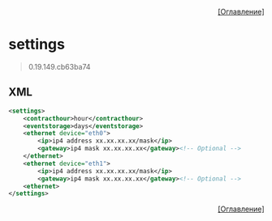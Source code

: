 <p align='right'><a href='index.html'>[Оглавление]</a></p>

# settings
> 0.19.149.cb63ba74
## XML
````xml
<settings>
	<contracthour>hour</contracthour>
	<eventstorage>days</eventstorage>
	<ethernet device="eth0">
		<ip>ip4 address xx.xx.xx.xx/mask</ip>
		<gateway>ip4 mask xx.xx.xx.xx</gateway><!-- Optional -->
	</ethernet>
	<ethernet device="eth1">
		<ip>ip4 address xx.xx.xx.xx/mask</ip>
		<gateway>ip4 mask xx.xx.xx.xx</gateway><!-- Optional -->
	<ethernet>
</settings>
````

<p align='right'><a href='index.html'>[Оглавление]</a></p>

